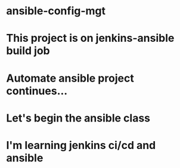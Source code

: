 # ansible-config-mgt
# This project is on jenkins-ansible build job
# Automate ansible project continues...
# Let's begin the ansible class
# I'm learning jenkins ci/cd and ansible
